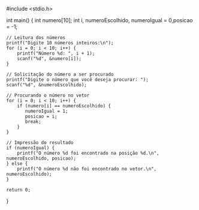 #include <stdio.h>


int main() {
    int numero[10];
    int i, numeroEscolhido, numeroIgual = 0,posicao = -1;

    // Leitura dos números
    printf("Digite 10 números inteiros:\n");
    for (i = 0; i < 10; i++) {
        printf("Número %d: ", i + 1);
        scanf("%d", &numero[i]);
    }

    // Solicitação do número a ser procurado
    printf("Digite o número que você deseja procurar: ");
    scanf("%d", &numeroEscolhido);

    // Procurando o número no vetor
    for (i = 0; i < 10; i++) {
        if (numero[i] == numeroEscolhido) {
           numeroIgual = 1;
           posicao = i;
           break;
        }
    }

    // Impressão do resultado
    if (numeroIgual) {
        printf("O número %d foi encontrado na posição %d.\n", numeroEscolhido, posicao);
    } else {
        printf("O número %d não foi encontrado no vetor.\n", numeroEscolhido);
    }

    return 0;
}
